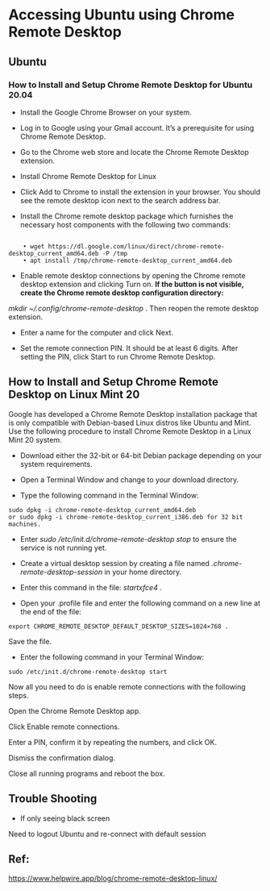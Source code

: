 # Accessing Ubuntu using Chrome Remote Desktop

## Ubuntu


### How to Install and Setup Chrome Remote Desktop for Ubuntu 20.04

- Install the Google Chrome Browser on your system.

- Log in to Google using your Gmail account. It’s a prerequisite for using Chrome Remote Desktop.

- Go to the Chrome web store and locate the Chrome Remote Desktop extension.

- Install Chrome Remote Desktop for Linux

- Click Add to Chrome to install the extension in your browser. You should see the remote desktop icon next to the search address bar.

- Install the Chrome remote desktop package which furnishes the necessary host components with the following two commands:
```

    • wget https://dl.google.com/linux/direct/chrome-remote-desktop_current_amd64.deb -P /tmp
    • apt install /tmp/chrome-remote-desktop_current_amd64.deb

```

- Enable remote desktop connections by opening the Chrome remote desktop extension and clicking Turn on. **If the button is not visible, create the Chrome remote desktop configuration directory:**

*mkdir ~/.config/chrome-remote-desktop* . Then reopen the remote desktop extension.

- Enter a name for the computer and click Next.

- Set the remote connection PIN. It should be at least 6 digits.
After setting the PIN, click Start to run Chrome Remote Desktop.


## How to Install and Setup Chrome Remote Desktop on Linux Mint 20

Google has developed a Chrome Remote Desktop installation package that is only compatible with Debian-based Linux distros like Ubuntu and Mint. Use the following procedure to install Chrome Remote Desktop in a Linux Mint 20 system.


- Download either the 32-bit or 64-bit Debian package depending on your system requirements.


- Open a Terminal Window and change to your download directory.


- Type the following command in the Terminal Window:

```
sudo dpkg -i chrome-remote-desktop_current_amd64.deb
or sudo dpkg -i chrome-remote-desktop_current_i386.deb for 32 bit machines.
```

- Enter *sudo /etc/init.d/chrome-remote-desktop stop* to ensure the service is not running yet.


- Create a virtual desktop session by creating a file named
*.chrome-remote-desktop-session* in your home directory.


- Enter this command in the file: *startxfce4* .


- Open your .profile file and enter the following command on a new line at the end of the file:
  
```
export CHROME_REMOTE_DESKTOP_DEFAULT_DESKTOP_SIZES=1024×768 .
```
Save the file.


- Enter the following command in your Terminal Window:

```
sudo /etc/init.d/chrome-remote-desktop start 
```

Now all you need to do is enable remote connections with the following steps.

Open the Chrome Remote Desktop app.

Click Enable remote connections.

Enter a PIN, confirm it by repeating the numbers, and click OK.

Dismiss the confirmation dialog.

Close all running programs and reboot the box.


## Trouble Shooting

- If only seeing black screen

Need to logout Ubuntu and re-connect with default session

## Ref:

https://www.helpwire.app/blog/chrome-remote-desktop-linux/


